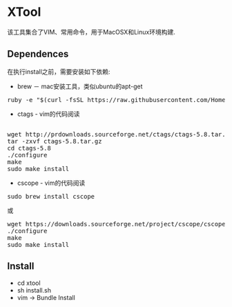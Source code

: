 # XTool
该工具集合了VIM、常用命令，用于MacOSX和Linux环境构建.

## Dependences
在执行install之前，需要安装如下依赖:

* brew － mac安装工具，类似ubuntu的apt-get

<pre>
ruby -e "$(curl -fsSL https://raw.githubusercontent.com/Homebrew/install/master/install)"</pre>
	
* ctags - vim的代码阅读

<pre>	
wget http://prdownloads.sourceforge.net/ctags/ctags-5.8.tar.gz
tar -zxvf ctags-5.8.tar.gz
cd ctags-5.8
./configure
make
sudo make install</pre>

* cscope - vim的代码阅读
<pre>sudo brew install cscope</pre>


或
<pre>
wget https://downloads.sourceforge.net/project/cscope/cscope/15.8a/cscope-15.8a.tar.gz 
./configure
make
sudo make install</pre>
	

## Install
* cd xtool
* sh install.sh
* vim -> Bundle Install